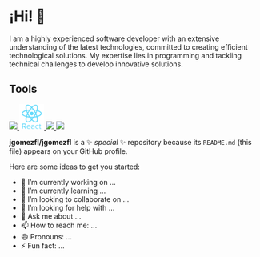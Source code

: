 # ¡Hi! 👋

I am a highly experienced software developer with an extensive understanding of the latest technologies, committed to creating efficient technological solutions. My expertise lies in programming and tackling technical challenges to develop innovative solutions.

## Tools
<a href="https://angular.io">
    <img src="https://angular.io/assets/images/logos/angular/shield-large.svg" width="50">
</a>
<a href="https://es.react.dev">
    <img src="https://raw.githubusercontent.com/devicons/devicon/master/icons/react/react-original-wordmark.svg" width="50">
</a>
<a href="https://spring.io">
    <img src="https://camo.githubusercontent.com/4545b55c7771bbd175235c80b518dcbbf2f6ee0b984a51ad9363cba8cb70e67c/68747470733a2f2f7777772e766563746f726c6f676f2e7a6f6e652f6c6f676f732f737072696e67696f2f737072696e67696f2d69636f6e2e737667" width="50">
</a>
<a href="https://angular.io">
    <img src="https://angular.io/assets/images/logos/angular/shield-large.svg" width="50">
</a>

**jgomezfl/jgomezfl** is a ✨ _special_ ✨ repository because its `README.md` (this file) appears on your GitHub profile.

Here are some ideas to get you started:

- 🔭 I’m currently working on ...
- 🌱 I’m currently learning ...
- 👯 I’m looking to collaborate on ...
- 🤔 I’m looking for help with ...
- 💬 Ask me about ...
- 📫 How to reach me: ...
- 😄 Pronouns: ...
- ⚡ Fun fact: ...

